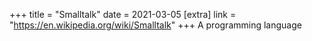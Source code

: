 +++
title = "Smalltalk"
date = 2021-03-05
[extra]
link = "https://en.wikipedia.org/wiki/Smalltalk"
+++
A programming language

